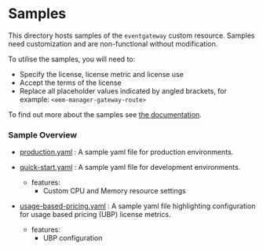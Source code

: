 # Samples

This directory hosts samples of the `eventgateway` custom resource.  Samples need customization
and are non-functional without modification.

To utilise the samples, you will need to:

- Specify the license, license metric and license use
- Accept the terms of the license
- Replace all placeholder values indicated by angled brackets, for example: `<eem-manager-gateway-route>`

To find out more about the samples see [the documentation](https://ibm.github.io/event-automation/eem/installing/planning/).

### Sample Overview
- [production.yaml](production.yaml) : A sample yaml file for production environments.


- [quick-start.yaml](quick-start.yaml) : A sample yaml file for development environments.
    - features:
        - Custom CPU and Memory resource settings


- [usage-based-pricing.yaml](usage-based-pricing.yaml) : A sample yaml file highlighting configuration for usage based pricing (UBP) license metrics.
    - features:
        - UBP configuration